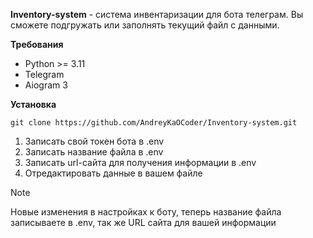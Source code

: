 **Inventory-system** - система инвентаризации для бота телеграм. Вы сможете подгружать или заполнять текущий файл с данными.

**Требования**

* Python >= 3.11
* Telegram
* Aiogram 3


**Установка**
```
git clone https://github.com/AndreyKaOCoder/Inventory-system.git
```
1. Записать свой токен бота в .env
2. Записать название файла в .env
3. Записать url-сайта для получения информации в .env
4. Отредактировать данные в вашем файле

> [!NOTE]
> Новые изменения в настройках к боту, теперь название файла записываете в .env, так же URL сайта для вашей информации

